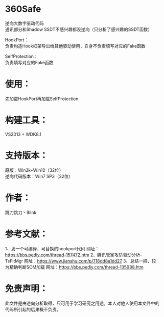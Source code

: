# 360Safe
逆向大数字驱动代码                    
通讯部分和Shadow SSDT不感兴趣都没逆向（只分析了感兴趣的SSDT函数）        

HookPort：      
负责构造Hook框架导出给其他驱动使用，自身不负责填写对应的Fake函数

SelfProtection：     
负责填写对应的Fake函数


# 使用：          
先加载HookPort再加载SelfProtection    


# 构建工具：    
VS2013 + WDK8.1


# 支持版本：                  
原版：Win2k~Win10（32位）                    
逆向代码版本：Win7 SP3（32位） 


# 作者：         
跳刀跳刀丶Blink    

# 参考文献：
 1、发一个可编译，可替换的hookport代码 
 网址：https://bbs.pediy.com/thread-157472.htm
 2、腾讯管家攻防驱动分析-TsFltMgr
 网址：https://www.jianshu.com/p/718dd8a1dd27
 3、总结一把，较为精确判断SCM加载
 网址：https://bbs.pediy.com/thread-135988.htm
 
# 免责声明：                     
此文件是由逆向分析取得，只可用于学习研究之用途。本人对他人使用本文件中的代码所引起的后果概不负责。           
  
 
